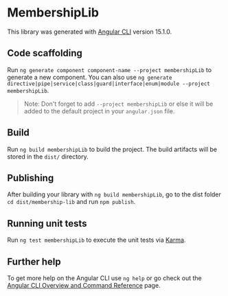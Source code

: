 # MembershipLib

This library was generated with [Angular CLI](https://github.com/angular/angular-cli) version 15.1.0.

## Code scaffolding

Run `ng generate component component-name --project membershipLib` to generate a new component. You can also use `ng generate directive|pipe|service|class|guard|interface|enum|module --project membershipLib`.
> Note: Don't forget to add `--project membershipLib` or else it will be added to the default project in your `angular.json` file. 

## Build

Run `ng build membershipLib` to build the project. The build artifacts will be stored in the `dist/` directory.

## Publishing

After building your library with `ng build membershipLib`, go to the dist folder `cd dist/membership-lib` and run `npm publish`.

## Running unit tests

Run `ng test membershipLib` to execute the unit tests via [Karma](https://karma-runner.github.io).

## Further help

To get more help on the Angular CLI use `ng help` or go check out the [Angular CLI Overview and Command Reference](https://angular.io/cli) page.
